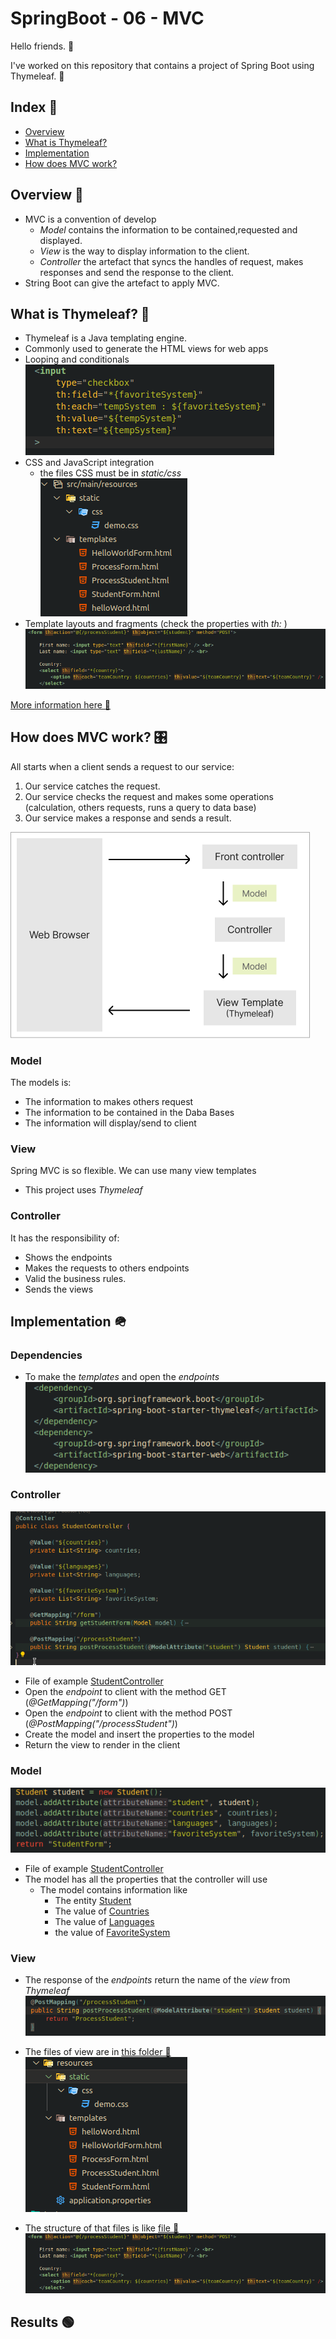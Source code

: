 # SpringBoot - 06 - MVC

Hello friends. 👋

I've worked on this repository that contains a project of Spring Boot using Thymeleaf. 🍃



## Index 🚀
- [Overview](#overview-)
- [What is Thymeleaf?](#what-is-thymeleaf-)
- [Implementation](#implementation)
- [How does MVC work?](#how-does-mvc-work-️)



## Overview 👀
- MVC is a convention of develop
    - *Model* contains the information to be contained,requested and displayed.
    - *View* is the way to display information to the client.
    - *Controller* the artefact that syncs the handles of request, makes  responses and send the response to the client.
- String Boot can give the artefact to apply MVC.



## What is Thymeleaf? 🍃

- Thymeleaf is a Java templating engine.
- Commonly used to generate the HTML views for web apps
- Looping and conditionals ![alt text](<DOCS_TO_RUN/images/image.png>)
- CSS and JavaScript integration
    - the files CSS must be in *static/css*
![alt text](<DOCS_TO_RUN/images/image-2.png>)
- Template layouts and fragments (check the properties with *th:* ) ![alt text](<DOCS_TO_RUN/images/image-1.png>)

[More information here 🔗](https://www.thymeleaf.org/)



## How does MVC work? 🎛️

All starts when a client sends a request to our service:
1. Our service catches the request.
2. Our service checks the request and makes some operations (calculation, others requests, runs a query to data base)
3. Our service makes a response and sends a result.

![alt text](<DOCS_TO_RUN/images/Frame 9 (1).png>)

### Model
The models is:
- The information to makes others request
- The information to be contained in the Daba Bases
- The information will display/send to client

### View
Spring MVC is so flexible. We can use many view templates
- This project uses *Thymeleaf*

### Controller
It has the responsibility of:
- Shows the endpoints
- Makes the requests to others endpoints
- Valid the business rules.
- Sends the views



## Implementation 🪖

### Dependencies
 - To make the *templates* and open the *endpoints*
 ![alt text](<DOCS_TO_RUN/images/image-3.png>)

### Controller
![alt text](<DOCS_TO_RUN/images/image-200.png>)
 - File of example [StudentController](src/main/java/com/jcarloshg/mvc/DemoController/StudentController.java)
 - Open the *endpoint* to client with the method GET (*@GetMapping("/form")*)
 - Open the *endpoint* to client with the method POST (*@PostMapping("/processStudent")*)
 - Create the model and insert the properties to the model
 - Return the view to render in the client

### Model
![alt text](<DOCS_TO_RUN/images/image-100.png>)
- File of example [StudentController](src/main/java/com/jcarloshg/mvc/DemoController/StudentController.java)
- The model has all the properties that the controller will use
    - The model contains information like
        - The entity [Student](src/main/java/com/jcarloshg/mvc/model/Student.java)
        - The value of [Countries](src/main/resources/application.properties)
        - The value of [Languages](src/main/resources/application.properties)
        - the value of [FavoriteSystem](src/main/resources/application.properties)

### View
- The response of the *endpoints* return the name of the *view* from *Thymeleaf* ![alt text](<DOCS_TO_RUN/images/image-300.png>)

- The files of view are in [this folder 📁](src/main/resources) ![alt text](<DOCS_TO_RUN/images/image-400.png>)
- The structure of that files is like [file 🍁](src/main/resources/templates/StudentForm.html) ![alt text](<DOCS_TO_RUN/images/image-1.png>)



## Results 🟢
